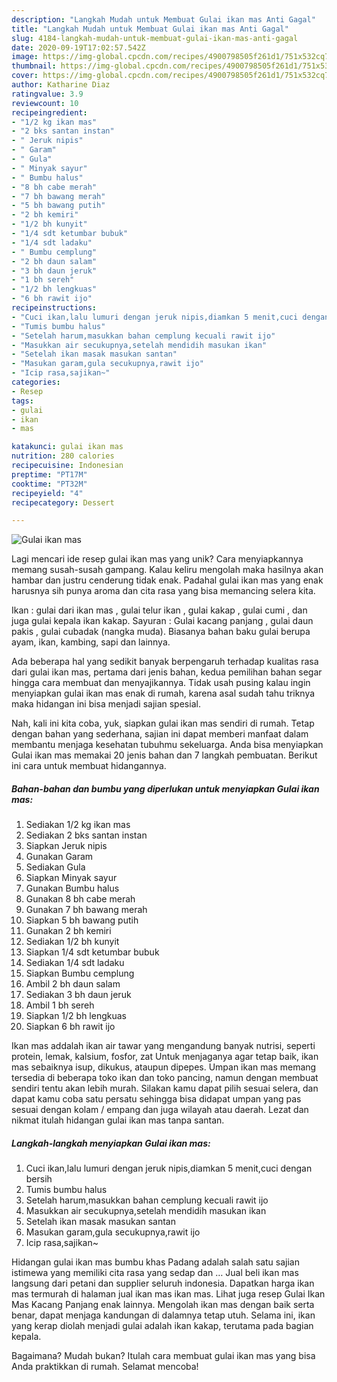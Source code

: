 ```yaml
---
description: "Langkah Mudah untuk Membuat Gulai ikan mas Anti Gagal"
title: "Langkah Mudah untuk Membuat Gulai ikan mas Anti Gagal"
slug: 4184-langkah-mudah-untuk-membuat-gulai-ikan-mas-anti-gagal
date: 2020-09-19T17:02:57.542Z
image: https://img-global.cpcdn.com/recipes/4900798505f261d1/751x532cq70/gulai-ikan-mas-foto-resep-utama.jpg
thumbnail: https://img-global.cpcdn.com/recipes/4900798505f261d1/751x532cq70/gulai-ikan-mas-foto-resep-utama.jpg
cover: https://img-global.cpcdn.com/recipes/4900798505f261d1/751x532cq70/gulai-ikan-mas-foto-resep-utama.jpg
author: Katharine Diaz
ratingvalue: 3.9
reviewcount: 10
recipeingredient:
- "1/2 kg ikan mas"
- "2 bks santan instan"
- " Jeruk nipis"
- " Garam"
- " Gula"
- " Minyak sayur"
- " Bumbu halus"
- "8 bh cabe merah"
- "7 bh bawang merah"
- "5 bh bawang putih"
- "2 bh kemiri"
- "1/2 bh kunyit"
- "1/4 sdt ketumbar bubuk"
- "1/4 sdt ladaku"
- " Bumbu cemplung"
- "2 bh daun salam"
- "3 bh daun jeruk"
- "1 bh sereh"
- "1/2 bh lengkuas"
- "6 bh rawit ijo"
recipeinstructions:
- "Cuci ikan,lalu lumuri dengan jeruk nipis,diamkan 5 menit,cuci dengan bersih"
- "Tumis bumbu halus"
- "Setelah harum,masukkan bahan cemplung kecuali rawit ijo"
- "Masukkan air secukupnya,setelah mendidih masukan ikan"
- "Setelah ikan masak masukan santan"
- "Masukan garam,gula secukupnya,rawit ijo"
- "Icip rasa,sajikan~"
categories:
- Resep
tags:
- gulai
- ikan
- mas

katakunci: gulai ikan mas 
nutrition: 280 calories
recipecuisine: Indonesian
preptime: "PT17M"
cooktime: "PT32M"
recipeyield: "4"
recipecategory: Dessert

---
```



![Gulai ikan mas](https://img-global.cpcdn.com/recipes/4900798505f261d1/751x532cq70/gulai-ikan-mas-foto-resep-utama.jpg)

Lagi mencari ide resep gulai ikan mas yang unik? Cara menyiapkannya memang susah-susah gampang. Kalau keliru mengolah maka hasilnya akan hambar dan justru cenderung tidak enak. Padahal gulai ikan mas yang enak harusnya sih punya aroma dan cita rasa yang bisa memancing selera kita.

Ikan : gulai dari ikan mas , gulai telur ikan , gulai kakap , gulai cumi , dan juga gulai kepala ikan kakap. Sayuran : Gulai kacang panjang , gulai daun pakis , gulai cubadak (nangka muda). Biasanya bahan baku gulai berupa ayam, ikan, kambing, sapi dan lainnya.

Ada beberapa hal yang sedikit banyak berpengaruh terhadap kualitas rasa dari gulai ikan mas, pertama dari jenis bahan, kedua pemilihan bahan segar hingga cara membuat dan menyajikannya. Tidak usah pusing kalau ingin menyiapkan gulai ikan mas enak di rumah, karena asal sudah tahu triknya maka hidangan ini bisa menjadi sajian spesial.


Nah, kali ini kita coba, yuk, siapkan gulai ikan mas sendiri di rumah. Tetap dengan bahan yang sederhana, sajian ini dapat memberi manfaat dalam membantu menjaga kesehatan tubuhmu sekeluarga. Anda bisa menyiapkan Gulai ikan mas memakai 20 jenis bahan dan 7 langkah pembuatan. Berikut ini cara untuk membuat hidangannya.

<!--inarticleads1-->

##### Bahan-bahan dan bumbu yang diperlukan untuk menyiapkan Gulai ikan mas:

1. Sediakan 1/2 kg ikan mas
1. Sediakan 2 bks santan instan
1. Siapkan  Jeruk nipis
1. Gunakan  Garam
1. Sediakan  Gula
1. Siapkan  Minyak sayur
1. Gunakan  Bumbu halus
1. Gunakan 8 bh cabe merah
1. Gunakan 7 bh bawang merah
1. Siapkan 5 bh bawang putih
1. Gunakan 2 bh kemiri
1. Sediakan 1/2 bh kunyit
1. Siapkan 1/4 sdt ketumbar bubuk
1. Sediakan 1/4 sdt ladaku
1. Siapkan  Bumbu cemplung
1. Ambil 2 bh daun salam
1. Sediakan 3 bh daun jeruk
1. Ambil 1 bh sereh
1. Siapkan 1/2 bh lengkuas
1. Siapkan 6 bh rawit ijo


Ikan mas addalah ikan air tawar yang mengandung banyak nutrisi, seperti protein, lemak, kalsium, fosfor, zat Untuk menjaganya agar tetap baik, ikan mas sebaiknya isup, dikukus, ataupun dipepes. Umpan ikan mas memang tersedia di beberapa toko ikan dan toko pancing, namun dengan membuat sendiri tentu akan lebih murah. Silakan kamu dapat pilih sesuai selera, dan dapat kamu coba satu persatu sehingga bisa didapat umpan yang pas sesuai dengan kolam / empang dan juga wilayah atau daerah. Lezat dan nikmat itulah hidangan gulai ikan mas tanpa santan. 

<!--inarticleads2-->

##### Langkah-langkah menyiapkan Gulai ikan mas:

1. Cuci ikan,lalu lumuri dengan jeruk nipis,diamkan 5 menit,cuci dengan bersih
1. Tumis bumbu halus
1. Setelah harum,masukkan bahan cemplung kecuali rawit ijo
1. Masukkan air secukupnya,setelah mendidih masukan ikan
1. Setelah ikan masak masukan santan
1. Masukan garam,gula secukupnya,rawit ijo
1. Icip rasa,sajikan~


Hidangan gulai ikan mas bumbu khas Padang adalah salah satu sajian istimewa yang memiliki cita rasa yang sedap dan … Jual beli ikan mas langsung dari petani dan supplier seluruh indonesia. Dapatkan harga ikan mas termurah di halaman jual ikan mas ikan mas. Lihat juga resep Gulai Ikan Mas Kacang Panjang enak lainnya. Mengolah ikan mas dengan baik serta benar, dapat menjaga kandungan di dalamnya tetap utuh. Selama ini, ikan yang kerap diolah menjadi gulai adalah ikan kakap, terutama pada bagian kepala. 

Bagaimana? Mudah bukan? Itulah cara membuat gulai ikan mas yang bisa Anda praktikkan di rumah. Selamat mencoba!
